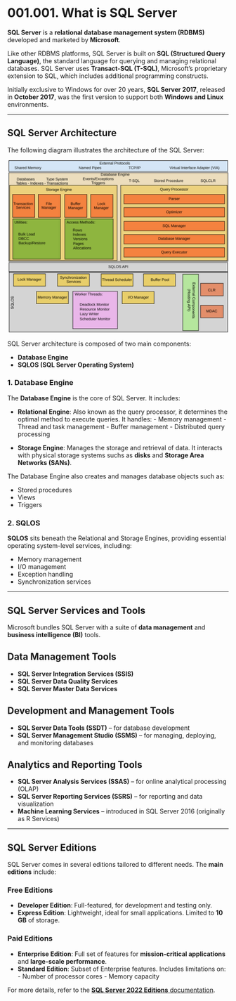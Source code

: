 # 001.001. What is SQL Server

**SQL Server** is a **relational database management system (RDBMS)** developed and marketed by **Microsoft**.

Like other RDBMS platforms, SQL Server is built on **SQL (Structured Query Language)**, the standard language for querying and managing relational databases. SQL Server uses **Transact-SQL (T-SQL)**, Microsoft’s proprietary extension to SQL, which includes additional programming constructs.

Initially exclusive to Windows for over 20 years, **SQL Server 2017**, released in **October 2017**, was the first version to support both **Windows and Linux** environments.

---

## SQL Server Architecture

The following diagram illustrates the architecture of the SQL Server:

![SQL Server Architecture](../diagrams/SQL_Server.svg)

SQL Server architecture is composed of two main components:

- **Database Engine**
- **SQLOS (SQL Server Operating System)**

### 1. Database Engine

The **Database Engine** is the core of SQL Server. It includes:

- **Relational Engine**: Also known as the query processor, it determines the optimal method to execute queries. It handles:
      - Memory management
      - Thread and task management
      - Buffer management
      - Distributed query processing

- **Storage Engine**: Manages the storage and retrieval of data. It interacts with physical storage systems suchs as **disks** and **Storage Area Networks (SANs)**.

The Database Engine also creates and manages database objects such as:

- Stored procedures
- Views
- Triggers

### 2. SQLOS

**SQLOS** sits beneath the Relational and Storage Engines, providing essential operating system-level services, including:

- Memory management
- I/O management
- Exception handling
- Synchronization services

---

## SQL Server Services and Tools

Microsoft bundles SQL Server with a suite of **data management** and **business intelligence (BI)** tools.

## Data Management Tools

- **SQL Server Integration Services (SSIS)**
- **SQL Server Data Quality Services**
- **SQL Server Master Data Services**

## Development and Management Tools

- **SQL Server Data Tools (SSDT)** – for database development
- **SQL Server Management Studio (SSMS)** – for managing, deploying, and monitoring databases

## Analytics and Reporting Tools

- **SQL Server Analysis Services (SSAS)** – for online analytical processing (OLAP)
- **SQL Server Reporting Services (SSRS)** – for reporting and data visualization
- **Machine Learning Services** – introduced in SQL Server 2016 (originally as R Services)

---

## SQL Server Editions

SQL Server comes in several editions tailored to different needs. The **main editions** include:

### Free Editions

- **Developer Edition**: Full-featured, for development and testing only.
- **Express Edition**: Lightweight, ideal for small applications. Limited to **10 GB** of storage.

### Paid Editions

- **Enterprise Edition**: Full set of features for **mission-critical applications** and **large-scale performance**.
- **Standard Edition**: Subset of Enterprise features. Includes limitations on:
      - Number of processor cores
      - Memory capacity

For more details, refer to the [**SQL Server 2022 Editions** documentation](https://learn.microsoft.com/en-us/sql/sql-server/editions-and-components-of-sql-server-2022?view=sql-server-ver16).
